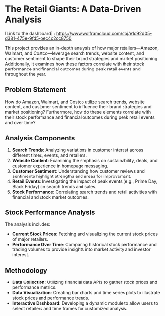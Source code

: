# The Retail Giants: A Data-Driven Analysis

[Link to the dashboard] : https://www.wolframcloud.com/obj/e1c92d05-d381-475e-9fd5-bec4c2cc8750

This project provides an in-depth analysis of how major retailers—Amazon, Walmart, and Costco—leverage search trends, website content, and customer sentiment to shape their brand strategies and market positioning. Additionally, it examines how these factors correlate with their stock performance and financial outcomes during peak retail events and throughout the year.

## Problem Statement

How do Amazon, Walmart, and Costco utilize search trends, website content, and customer sentiment to influence their brand strategies and market positioning? Furthermore, how do these elements correlate with their stock performance and financial outcomes during peak retail events and over time?

## Analysis Components

1. **Search Trends**: Analyzing variations in customer interest across different times, events, and retailers.
2. **Website Content**: Examining the emphasis on sustainability, deals, and customer experience in homepage messaging.
3. **Customer Sentiment**: Understanding how customer reviews and sentiments highlight strengths and areas for improvement.
4. **Retail Events**: Investigating the impact of peak events (e.g., Prime Day, Black Friday) on search trends and sales.
5. **Stock Performance**: Correlating search trends and retail activities with financial and stock market outcomes.

## Stock Performance Analysis

The analysis includes:

- **Current Stock Prices**: Fetching and visualizing the current stock prices of major retailers.
- **Performance Over Time**: Comparing historical stock performance and trading volumes to provide insights into market activity and investor interest.

## Methodology

- **Data Collection**: Utilizing financial data APIs to gather stock prices and performance metrics.
- **Data Visualization**: Creating bar charts and time series plots to illustrate stock prices and performance trends.
- **Interactive Dashboard**: Developing a dynamic module to allow users to select retailers and time frames for customized analysis.


